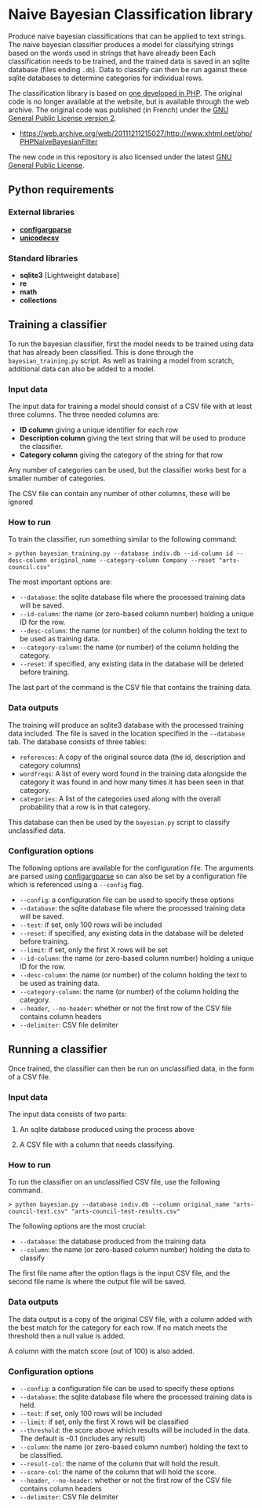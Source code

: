 Naive Bayesian Classification library
=====================================

Produce naive bayesian classifications that can be applied to text strings. The naive bayesian 
classifier produces a model for classifying strings based on the words used in strings that 
have already been Each classification needs to be trained, and the trained data is saved in an 
sqlite database (files ending `.db`). Data to classify can then be run against these sqlite 
databases to determine categories for individual rows.

The classification library is based on [one developed in PHP](https://web.archive.org/web/20111211215027/http://www.xhtml.net/php/PHPNaiveBayesianFilter).
The original code is no longer available at the website, but is available through the web archive.
The original code was published (in French) under the [GNU General Public License version 2](https://www.gnu.org/licenses/old-licenses/gpl-2.0.en.html). 

-	<https://web.archive.org/web/20111211215027/http://www.xhtml.net/php/PHPNaiveBayesianFilter>

The new code in this repository is also licensed under the latest [GNU General Public License](https://www.gnu.org/licenses/gpl.html).

Python requirements
-------------------

### External libraries

-	**[configargparse](https://pypi.python.org/pypi/ConfigArgParse/0.9.1)**
-	**[unicodecsv](https://pypi.python.org/pypi/unicodecsv/0.14.1)**

### Standard libraries

-	**sqlite3** [Lightweight database]
-	**re**
-	**math**
-	**collections**

Training a classifier
---------------------

To run the bayesian classifier, first the model needs to be trained using data that has already 
been classified. This is done through the `bayesian_training.py` script. As well as training a
model from scratch, additional data can also be added to a model.

### Input data

The input data for training a model should consist of a CSV file with at least three columns. The
three needed columns are:

-	**ID column** giving a unique identifier for each row
-	**Description column** giving the text string that will be used to produce the classifier.
-	**Category column** giving the category of the string for that row

Any number of categories can be used, but the classifier works best for a smaller number of categories.

The CSV file can contain any number of other columns, these will be ignored

### How to run

To train the classifier, run something similar to the following command:

	> python bayesian_training.py --database indiv.db --id-column id --desc-column original_name --category-column Company --reset "arts-council.csv"

The most important options are:

-	`--database`: the sqlite database file where the processed training data will be saved.
-	`--id-column`: the name (or zero-based column number) holding a unique ID for the row.
-	`--desc-column`: the name (or number) of the column holding the text to be used as training data.
-	`--category-column`: the name (or number) of the column holding the category.
-	`--reset`: if specified, any existing data in the database will be deleted before training.

The last part of the command is the CSV file that contains the training data.
	
### Data outputs

The training will produce an sqlite3 database with the processed training data included. The file
is saved in the location specified in the `--database` tab. The database consists of three tables:

-	`references`: A copy of the original source data (the id, description and category columns)
-	`wordfreqs`: A list of every word found in the training data alongside the category it was 
	found in and how many times it has been seen in that category.
-	`categories`: A list of the categories used along with the overall probability that a row
	is in that category.
	
This database can then be used by the `bayesian.py` script to classify unclassified data.

### Configuration options

The following options are available for the configuration file. The arguments are parsed using
[configargparse](https://pypi.python.org/pypi/ConfigArgParse/0.9.1) so can also be set by a 
configuration file which is referenced using a `--config` flag.

-	`--config`: a configuration file can be used to specify these options
-	`--database`: the sqlite database file where the processed training data will be saved.
-	`--test`: if set, only 100 rows will be included
-	`--reset`: if specified, any existing data in the database will be deleted before training.
-	`--limit`: if set, only the first X rows will be set
-	`--id-column`: the name (or zero-based column number) holding a unique ID for the row.
-	`--desc-column`: the name (or number) of the column holding the text to be used as training data.
-	`--category-column`: the name (or number) of the column holding the category.
-	`--header`, `--no-header`: whether or not the first row of the CSV file contains column headers
-	`--delimiter`: CSV file delimiter

Running a classifier
--------------------

Once trained, the classifier can then be run on unclassified data, in the form of a CSV file.

### Input data

The input data consists of two parts:

1.	An sqlite database produced using the process above

2.	A CSV file with a column that needs classifying.

### How to run

To run the classifier on an unclassified CSV file, use the following command.

	> python bayesian.py --database indiv.db --column original_name "arts-council-test.csv" "arts-council-test-results.csv"

The following options are the most crucial:

-	`--database`: the database produced from the training data
-	`--column`: the name (or zero-based column number) holding the data to classify

The first file name after the option flags is the input CSV file, and the second file name is
where the output file will be saved.

### Data outputs

The data output is a copy of the original CSV file, with a column added with the best match
for the category for each row. If no match meets the threshold then a null value is added.

A column with the match score (out of 100) is also added.

### Configuration options

-	`--config`: a configuration file can be used to specify these options
-	`--database`: the sqlite database file where the processed training data is held.
-	`--test`: if set, only 100 rows will be included
-	`--limit`: if set, only the first X rows will be classified
-	`--threshold`: the score above which results will be included in the data. The default is 
	-0.1 (includes any result)  
-	`--column`: the name (or zero-based column number) holding the text to be classified.
-	`--result-col`: the name of the column that will hold the result.
-	`--score-col`: the name of the column that will hold the score.
-	`--header`, `--no-header`: whether or not the first row of the CSV file contains column headers
-	`--delimiter`: CSV file delimiter